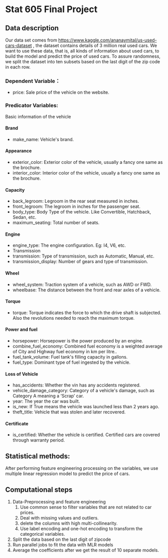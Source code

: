 # Stat 605 Final Project

## Data description
Our data set comes from https://www.kaggle.com/ananaymital/us-used-cars-dataset , the dataset contains details of 3 million real used cars. We want to use these data, that is, all kinds of information about used cars, to build the model and predict the price of used cars. To assure randomness, we split the dataset into ten subsets based on the last digit of the zip code in each row.

### Dependent Variable：
- price: Sale price of the vehicle on the website.
### Predicator Variables:
Basic information of the vehicle
#### Brand
- make_name: Vehicle's brand.
#### Appearance
- exterior_color: Exterior color of the vehicle, usually a fancy one same as the brochure.
- interior_color: Interior color of the vehicle, usually a fancy one same as the brochure.
#### Capacity
- back_legroom: Legroom in the rear seat measured in inches.
- front_legroom: The legroom in inches for the passenger seat.
- body_type: Body Type of the vehicle. Like Convertible, Hatchback, Sedan, etc.
- maximum_seating: Total number of seats.
#### Engine
- engine_type: The engine configuration. Eg: I4, V6, etc.
- Transmission
- transmission: Type of transmission, such as Automatic, Manual, etc.
- transmission_display: Number of gears and type of transmission.
#### Wheel
- wheel_system: Traction system of a vehicle, such as AWD or FWD.
- wheelbase: The distance between the front and rear axles of a vehicle.
#### Torque
- torque: Torque indicates the force to which the drive shaft is subjected. Also the revolutions needed to reach the maximum torque.
#### Power and fuel
- horsepower: Horsepower is the power produced by an engine.
- combine_fuel_economy: Combined fuel economy is a weighted average of City and Highway fuel economy in km per litre..
- fuel_tank_volume: Fuel tank's filling capacity in gallons.
- fuel_type: Dominant type of fuel ingested by the vehicle.
#### Loss of Vehicle
- has_accidents: Whether the vin has any accidents registered.
- vehicle_damage_category: Category of a vehicle's damage, such as Category A meaning a ‘Scrap’ car.
- year: The year the car was built.
- is_new: If True means the vehicle was launched less than 2 years ago.
- theft_title: Vehicle that was stolen and later recovered.
#### Certificate
- is_certified: Whether the vehicle is certified. Certified cars are covered through warranty period.

## Statistical methods:
After performing feature engineering processing on the variables, we use multiple linear regression model to predict the price of cars.

## Computational steps
1. Data-Preprocessing and feature engineering
    1. Use common sense to filter variables that are not related to car prices. 
    2. Deal with missing values and outliers.
    3. delete the columns with high multi-collinearity.
    4. Use label encoding and one-hot encoding to transform the categorical variables.
2. Split the data based on the last digit of zipcode
3. Run parallel jobs to fit the data with MLR models
4. Average the coefficients after we get the result of 10 separate models.
